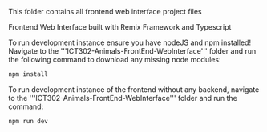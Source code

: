 This folder contains all frontend web interface project files

Frontend Web Interface built with Remix Framework and Typescript


To run development instance ensure you have nodeJS and npm installed! Navigate to the 
'''ICT302-Animals-FrontEnd-WebInterface''' folder and run the following command to download any missing node modules:
```sh
npm install
```



To run development instance of the frontend without any backend, navigate to the '''ICT302-Animals-FrontEnd-WebInterface''' folder and run the command:

```sh
npm run dev
```